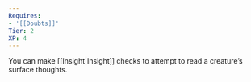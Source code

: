 ```yaml
---
Requires:
- '[[Doubts]]'
Tier: 2
XP: 4
---
```


You can make [[Insight|Insight]] checks to attempt to read a creature’s surface thoughts.